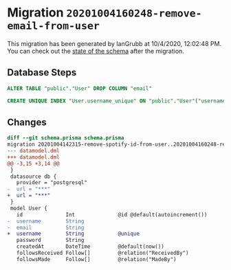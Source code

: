 # Migration `20201004160248-remove-email-from-user`

This migration has been generated by IanGrubb at 10/4/2020, 12:02:48 PM.
You can check out the [state of the schema](./schema.prisma) after the migration.

## Database Steps

```sql
ALTER TABLE "public"."User" DROP COLUMN "email"

CREATE UNIQUE INDEX "User.username_unique" ON "public"."User"("username")
```

## Changes

```diff
diff --git schema.prisma schema.prisma
migration 20201004142315-remove-spotify-id-from-user..20201004160248-remove-email-from-user
--- datamodel.dml
+++ datamodel.dml
@@ -3,15 +3,14 @@
 }
 datasource db {
   provider = "postgresql"
-  url = "***"
+  url = "***"
 }
 model User {
   id              Int              @id @default(autoincrement())
-  username        String
-  email           String
+  username        String           @unique
   password        String
   createdAt       DateTime         @default(now())
   followsReceived Follow[]         @relation("ReceivedBy")
   followsMade     Follow[]         @relation("MadeBy")
```


